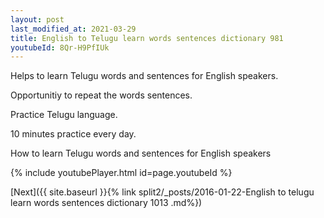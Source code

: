 ```yaml
---
layout: post
last_modified_at: 2021-03-29
title: English to Telugu learn words sentences dictionary 981 
youtubeId: 8Qr-H9PfIUk
---
```

 
 
Helps to learn Telugu words and sentences for English speakers.

Opportunitiy to repeat the words sentences. 

Practice Telugu language. 
 
10 minutes practice every day. 
 
How to learn Telugu words and sentences for English speakers 
 
{% include youtubePlayer.html id=page.youtubeId %}
 
 
[Next]({{ site.baseurl }}{% link  split2/_posts/2016-01-22-English to telugu learn words sentences dictionary 1013 .md%})
 
